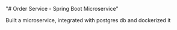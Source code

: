 "# Order Service - Spring Boot Microservice" 

Built a microservice, integrated with postgres db and dockerized it

